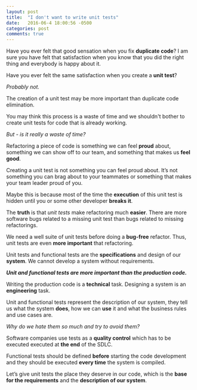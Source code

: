 ```yaml
---
layout: post
title:  "I don't want to write unit tests"
date:   2016-06-4 18:00:56 -0500
categories: post
comments: true
---
```


Have you ever felt that good sensation when you fix **duplicate code**?
I am sure you have felt that satisfaction when you know that you did 
the right thing and everybody is happy about it.

Have you ever felt the same satisfaction when you create a **unit test**? 

_Probably not._

The creation of a unit test may be more important than duplicate code 
elimination.

You may think this process is a waste of time and we shouldn't bother
to create unit tests for code that is already working.

_But - is it really a waste of time?_

Refactoring a piece of code is something we can feel **proud** 
about, something we can show off to our team, and something that makes 
us **feel good**.

Creating a unit test is not something you can feel proud about. It’s 
not something you can brag about to your teammates or something that 
makes your team leader proud of you.

Maybe this is because most of the time the **execution** of this unit test 
is hidden until you or some other developer **breaks it**. 

The **truth** is that _unit tests_ make refactoring much **easier**. 
There are more software bugs related to a missing unit test than bugs 
related to missing refactorings.

We need a well suite of unit tests before doing a **bug-free** refactor. 
Thus, unit tests are even **more important** that refactoring.

Unit tests and functional tests are the **specifications** and design of our 
**system**. We cannot develop a system without requirements. 

_**Unit and functional tests are more important than the production code.**_
 
Writing the production code is a **technical** task. 
Designing a system is an **engineering** task.

Unit and functional tests represent the description of our system, 
they tell us what the system **does**, how we can **use** it and what the 
business rules and use cases are. 

*Why do we hate them so much and try to avoid them?*

Software companies use tests as a **quality control** which has to be executed 
executed at **the end** of the SDLC. 

Functional tests should be defined **before** starting the code development 
and they should be executed **every time** the system is compiled.

Let’s give unit tests the place they deserve in our code, which is the 
**base for the requirements** and the **description of our system**.